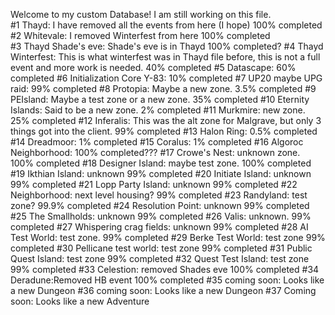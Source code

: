 Welcome to my custom Database! I am still working on this file.                                                   
#1  Thayd: I have removed all the events from here (I hope) 100% completed             
#2  Whitevale: I removed Winterfest from here 100% completed                                              
#3  Thayd Shade's eve: Shade's eve is in Thayd 100% completed?
#4  Thayd Winterfest: This is what winterfest was in Thayd file before, this is not a full event and more work is needed. 40% completed
#5  Datascape: 60% completed
#6  Initialization Core Y-83: 10% completed
#7  UP20 maybe UPG raid: 99% completed
#8  Protopia: Maybe a new zone. 3.5% completed
#9  PEIsland: Maybe a test zone or a new zone. 35% completed
#10 Eternity Islands: Said to be a new zone. 2% completed
#11 Murkmire: new zone. 25% completed
#12 Inferalis: This was the alt zone for Malgrave, but only 3 things got into the client. 99% completed
#13 Halon Ring: 0.5% completed
#14 Dreadmoor: 1% completed
#15 Coralus: 1% completed
#16 Algoroc Neighborhood: 100% completed???
#17 Crowe's Nest: unknown zone. 100% completed
#18 Designer Island: maybe test zone. 100% completed
#19 Ikthian Island: unknown 99% completed
#20 Initiate Island: unknown 99% completed
#21 Lopp Party Island: unknown 99% completed
#22 Neighborhood: next level housing? 99% completed
#23 Randyland: test zone? 99.9% completed
#24 Resolution Point: unknown 99% completed
#25 The Smallholds: unknown 99% completed
#26 Valis: unknown. 99% completed
#27 Whispering crag fields: unknown 99% completed 
#28 AI Test World: test zone. 99% completed
#29 Berke Test World: test zone 99% completed
#30 Pellicane test world: test zone 99% completed
#31 Public Quest Island: test zone 99% completed
#32 Quest Test Island: test zone 99% completed
#33 Celestion: removed Shades eve 100% completed
#34 Deradune:Removed HB event 100% completed
#35 coming soon: Looks like a new Dungeon
#36 coming soon: Looks like a new Dungeon
#37 Coming soon: Looks like a new Adventure
